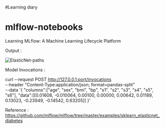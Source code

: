 #Learning diary 


# mlflow-notebooks
Learning  MLflow: A Machine Learning Lifecycle Platform

Output : 

![ElasticNet-paths](https://user-images.githubusercontent.com/284564/135728173-9fe5f6f0-acd0-4de8-914b-d410e6c48cd4.png)


Model Invocations : 

curl --request POST http://127.0.0.1:port/invocations \
       --header "Content-Type:application/json; format=pandas-split" \
       --data '{
    "columns":["age", "sex", "bmi", "bp", "s1", "s2", "s3", "s4", "s5", "s6"],
   "data":[[0.01608, -0.010064, 0.00100, 0.00000, 0.00642, 0.01189, 0.13023, -0.23949, -0.14542, 0.63205]]
  }'



Reference : 
https://github.com/mlflow/mlflow/tree/master/examples/sklearn_elasticnet_diabetes
